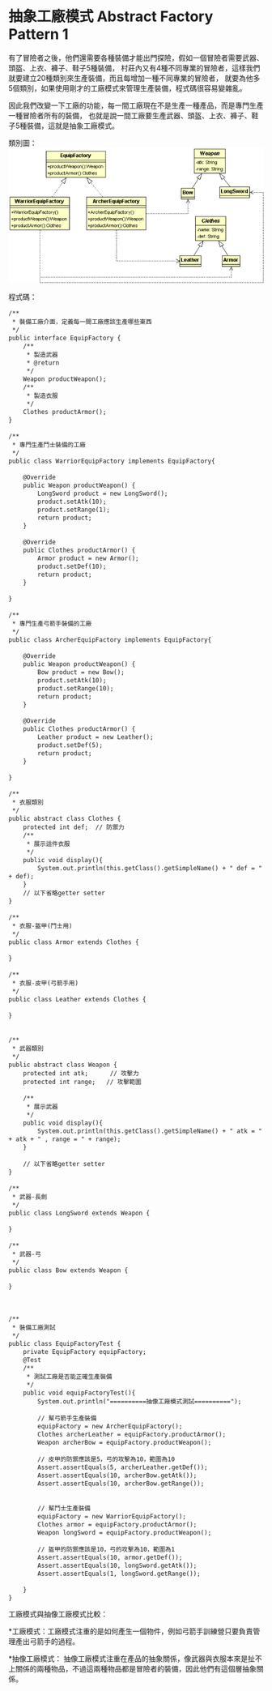 # 抽象工廠模式 Abstract Factory Pattern 1
有了冒險者之後，他們還需要各種裝備才能出門探險，假如一個冒險者需要武器、頭盔、上衣、褲子、鞋子5種裝備，
村莊內又有4種不同專業的冒險者，這樣我們就要建立20種類別來生產裝備，而且每增加一種不同專業的冒險者，
就要為他多5個類別，如果使用剛才的工廠模式來管理生產裝備，程式碼很容易變雜亂。  
  
因此我們改變一下工廠的功能，每一間工廠現在不是生產一種產品，而是專門生產一種冒險者所有的裝備，
也就是說一間工廠要生產武器、頭盔、上衣、褲子、鞋子5種裝備，這就是抽象工廠模式。
  
類別圖：  
![Training Camp](image/abstractFactory.gif)  
   
程式碼：  
```
/**
 * 裝備工廠介面，定義每一間工廠應該生產哪些東西
 */
public interface EquipFactory {
	/**
	 * 製造武器
	 * @return 
	 */
	Weapon productWeapon();
	/**
	 * 製造衣服
	 */
	Clothes productArmor();
}

/**
 * 專門生產鬥士裝備的工廠
 */
public class WarriorEquipFactory implements EquipFactory{

	@Override
	public Weapon productWeapon() {
		LongSword product = new LongSword();
		product.setAtk(10);
		product.setRange(1);
		return product;
	}

	@Override
	public Clothes productArmor() {
		Armor product = new Armor();
		product.setDef(10);
		return product;		
	}

}
  
/**
 * 專門生產弓箭手裝備的工廠
 */
public class ArcherEquipFactory implements EquipFactory{

	@Override
	public Weapon productWeapon() {
		Bow product = new Bow();
		product.setAtk(10);
		product.setRange(10);
		return product;
	}

	@Override
	public Clothes productArmor() {
		Leather product = new Leather();		
		product.setDef(5);
		return product;
	}

}  

/**
 * 衣服類別
 */
public abstract class Clothes {
	protected int def;	// 防禦力
	/**
	 * 展示這件衣服
	 */
	public void display(){
		System.out.println(this.getClass().getSimpleName() + " def = " + def);
	}
	// 以下省略getter setter
}

/**
 * 衣服-盔甲(鬥士用)
 */
public class Armor extends Clothes {

}

/**
 * 衣服-皮甲(弓箭手用)
 */
public class Leather extends Clothes {

}


/**
 * 武器類別
 */
public abstract class Weapon {
	protected int atk;		// 攻擊力
	protected int range;   // 攻擊範圍
	
	/**
	 * 展示武器
	 */
	public void display(){
		System.out.println(this.getClass().getSimpleName() + " atk = " + atk + " , range = " + range);
	}
	
	// 以下省略getter setter
}

/**
 * 武器-長劍
 */
public class LongSword extends Weapon {

}

/**
 * 武器-弓
 */
public class Bow extends Weapon {

}



/**
 * 裝備工廠測試
 */
public class EquipFactoryTest {
	private EquipFactory equipFactory;
	@Test
	/**
	 * 測試工廠是否能正確生產裝備
	 */
	public void equipFactoryTest(){
        System.out.println("==========抽像工廠模式測試==========");
		
		// 幫弓箭手生產裝備
		equipFactory = new ArcherEquipFactory();
		Clothes archerLeather = equipFactory.productArmor();
		Weapon archerBow = equipFactory.productWeapon();

		// 皮甲的防禦應該是5，弓的攻擊為10，範圍為10
		Assert.assertEquals(5, archerLeather.getDef());
		Assert.assertEquals(10, archerBow.getAtk());
		Assert.assertEquals(10, archerBow.getRange());

		
		// 幫鬥士生產裝備
		equipFactory = new WarriorEquipFactory();
		Clothes armor = equipFactory.productArmor();
		Weapon longSword = equipFactory.productWeapon();
		
		// 盔甲的防禦應該是10，弓的攻擊為10，範圍為1
		Assert.assertEquals(10, armor.getDef());
		Assert.assertEquals(10, longSword.getAtk());
		Assert.assertEquals(1, longSword.getRange());
		
	}
}
```
  
工廠模式與抽像工廠模式比較：  
  
*工廠模式：工廠模式注重的是如何產生一個物件，例如弓箭手訓練營只要負責管理產出弓箭手的過程。  
	
*抽像工廠模式：	抽像工廠模式注重在產品的抽象關係，像武器與衣服本來是扯不上關係的兩種物品，不過這兩種物品都是冒險者的裝備，因此他們有這個層抽象關係。